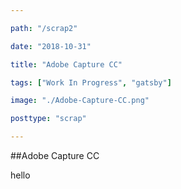```yaml
---

path: "/scrap2"

date: "2018-10-31"

title: "Adobe Capture CC"

tags: ["Work In Progress", "gatsby"]

image: "./Adobe-Capture-CC.png"

posttype: "scrap"

---
```


##Adobe Capture CC

hello 
